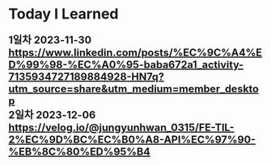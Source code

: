 # Today I Learned
<strong style="font-size: 20px">1일차<strong/>
2023-11-30 https://www.linkedin.com/posts/%EC%9C%A4%ED%99%98-%EC%A0%95-baba672a1_activity-7135934727189884928-HN7q?utm_source=share&utm_medium=member_desktop
<br>
<strong style="font-size: 20px">2일차<strong/>
2023-12-06 https://velog.io/@jungyunhwan_0315/FE-TIL-2%EC%9D%BC%EC%B0%A8-API%EC%97%90-%EB%8C%80%ED%95%B4
